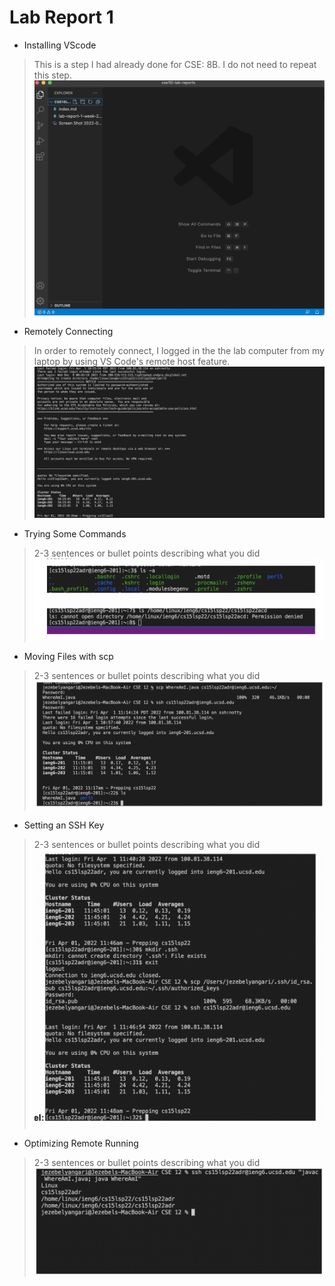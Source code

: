 # Lab Report 1

* Installing VScode
> This is a step I had already done for CSE: 8B. I do not need to repeat this step. 
![Image](https://github.com/jezebelatucsd/cse15l-lab-reports/blob/main/Installing%20VScode.png)

* Remotely Connecting
> In order to remotely connect, I logged in the the lab computer from my laptop by using VS Code's remote host feature. 
![Image](https://github.com/jezebelatucsd/cse15l-lab-reports/blob/main/Screen%20Shot%202022-04-01%20at%2010.29.01%20AM.png)


* Trying Some Commands
> 2-3 sentences or bullet points describing what you did
![Image](https://github.com/jezebelatucsd/cse15l-lab-reports/blob/main/Screen%20Shot%202022-04-08%20at%2011.35.38%20AM.png)


* Moving Files with scp
> 2-3 sentences or bullet points describing what you did
![Image](https://github.com/jezebelatucsd/cse15l-lab-reports/blob/main/Screen%20Shot%202022-04-08%20at%2011.36.52%20AM.png)


* Setting an SSH Key
> 2-3 sentences or bullet points describing what you did
![Image](https://github.com/jezebelatucsd/cse15l-lab-reports/blob/main/Screen%20Shot%202022-04-08%20at%2011.59.49%20AM.png)


* Optimizing Remote Running
> 2-3 sentences or bullet points describing what you did
![Image](https://github.com/jezebelatucsd/cse15l-lab-reports/blob/main/Screen%20Shot%202022-04-08%20at%2011.40.38%20AM.png)

